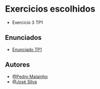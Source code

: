# Exercicios escolhidos

- Exercicio 3 TP1

## Enunciados

- [Enunciado TP1](https://github.com/DanielAndrade53/Processamento-Linguagens-Compildadores/blob/main/Trabalhos-Praticos/TP1/plc24tp1.pdf) 

## Autores

- [@Pedro Malainho](https://github.com/pedroandrem)
- [@José Silva](https://github.com/jose-manuel-silva)
